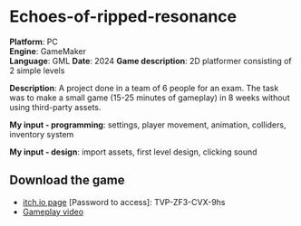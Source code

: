 # Echoes-of-ripped-resonance

**Platform**: PC  
**Engine**: GameMaker  
**Language**: GML
**Date**: 2024
**Game description**: 2D platformer consisting of 2 simple levels

**Description**: A project done in a team of 6 people for an exam. The task was to make a small game (15-25 minutes of gameplay) in 8 weeks without using third-party assets.

**My input - programming**: settings, player movement, animation, colliders, inventory system

**My input - design**: import assets, first level design, clicking sound

## Download the game  
- [itch.io page](https://dobjalo.itch.io/echoes-of-ripped-resonance) [Password to access]: TVP-ZF3-CVX-9hs
- [Gameplay video](https://youtu.be/85x_OQ-gGHA)
